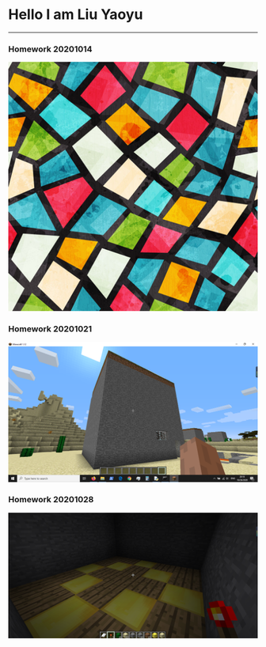 # Hello I am Liu Yaoyu
-----
### Homework 20201014
![](https://raw.githubusercontent.com/ophwsjtu18/ohw20f/main/liuyaoyu/image.jpg)

### Homework 20201021
![](https://raw.githubusercontent.com/ophwsjtu18/ohw20f/main/liuyaoyu/house.png)

### Homework 20201028
![](https://raw.githubusercontent.com/ophwsjtu18/ohw20f/main/liuyaoyu/pics/decorated_tiles.png)

